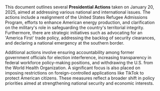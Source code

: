 This document outlines several **Presidential Actions** taken on January 20, 2025, aimed at addressing various national and international issues. The actions include a realignment of the United States Refugee Admissions Program, efforts to enhance American energy production, and clarification on the military's role in safeguarding the country's territorial integrity. Furthermore, there are strategic initiatives such as advocating for an 'America First' trade policy, addressing the backlog of security clearances, and declaring a national emergency at the southern border. 

Additional actions involve ensuring accountability among former government officials for election interference, increasing transparency in federal workforce policy-making positions, and withdrawing the U.S. from the World Health Organization. A significant focus is also placed on imposing restrictions on foreign-controlled applications like TikTok to protect American citizens. These measures reflect a broader shift in policy priorities aimed at strengthening national security and economic interests.